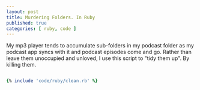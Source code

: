 ```yaml
---
layout: post
title: Murdering Folders. In Ruby
published: true
categories: [ ruby, code ]
---
```


My mp3 player tends to accumulate sub-folders in my podcast folder as my 
podcast app syncs with it and podcast episodes come and go. Rather than leave 
them unoccupied and unloved, I use this script to "tidy them up". By killing them.   

```ruby

{% include 'code/ruby/clean.rb' %}

```